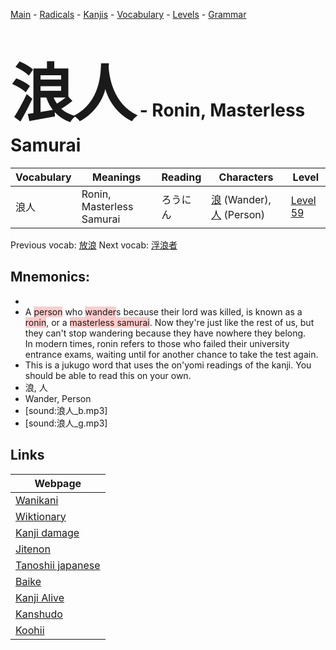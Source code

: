 <style> bigfont {font-size: 100px}</style>
[Main](../README.md) -
[Radicals](../radicals.md) -
[Kanjis](../kanjis.md) -
[Vocabulary](../vocabulary.md) -
[Levels](../levels.md) -
[Grammar](../grammar.md)
# <bigfont> 浪人</bigfont> - Ronin, Masterless Samurai 

| Vocabulary | Meanings | Reading | Characters | Level |
| --- | --- | --- | --- | --- |
| 浪人 | Ronin, Masterless Samurai | ろうにん |  [浪](../kanjis/浪.md) (Wander), [人](../kanjis/人.md) (Person) | [Level 59](../levels/wk_level59.md) |

Previous vocab: [放浪](放浪.md) Next vocab: [浮浪者](浮浪者.md) 

## Mnemonics:

* 
* A <span style="background-color:#ffcccb"> person</span> who <span style="background-color:#ffcccb"> wander</span>s because their lord was killed, is known as a <span style="background-color:#ffcccb"> ronin</span>, or a <span style="background-color:#ffcccb"> masterless samurai</span>. Now they're just like the rest of us, but they can't stop wandering because they have nowhere they belong.<br />In modern times, ronin refers to those who failed their university entrance exams, waiting until for another chance to take the test again.
* This is a jukugo word that uses the on'yomi readings of the kanji. You should be able to read this on your own.
* 浪, 人
* Wander, Person
* [sound:浪人_b.mp3]
* [sound:浪人_g.mp3]


## Links 

| Webpage |
| --- |
| [Wanikani          ](https://www.wanikani.com/kanji/浪人) |
| [Wiktionary        ](https://en.wiktionary.org/wiki/浪人) |
| [Kanji damage      ](http://www.kanjidamage.com/kanji/search?utf8=✓&q=浪人) |
| [Jitenon           ](https://jitenon.com/kanji/浪人) |
| [Tanoshii japanese ](https://www.tanoshiijapanese.com/dictionary/kanji.cfm?k=浪人) |
| [Baike             ](https://baike.baidu.com/item/浪人) |
| [Kanji Alive       ](https://app.kanjialive.com/浪人) |
| [Kanshudo          ](https://www.kanshudo.com/searchmn?q=浪人) |
| [Koohii            ](https://kanji.koohii.com/study/kanji/浪人) |
